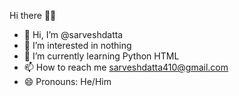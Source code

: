 Hi there 👋👋

- 👋 Hi, I’m @sarveshdatta
- 👀 I’m interested in nothing 
- 🌱 I’m currently learning Python HTML 
- 📫 How to reach me sarveshdatta410@gmail.com  
- 😄 Pronouns: He/Him 

<!---
sarveshdatta/sarveshdatta is a ✨ special ✨ repository because its `README.md` (this file) appears on your GitHub profile.
You can click the Preview link to take a look at your changes.
--->

